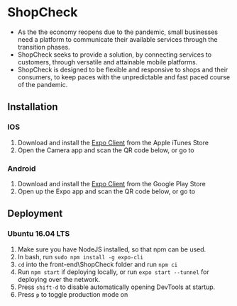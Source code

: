 # ShopCheck

- As the the economy reopens due to the pandemic, small businesses need a platform to communicate their available services through the transition phases.
- ShopCheck seeks to provide a solution, by connecting services to customers, through versatile and attainable mobile platforms.
- ShopCheck is designed to be flexible and responsive to shops and their consumers, to keep paces with the unpredictable and fast paced course of the pandemic.

## Installation
### IOS
1. Download and install the [Expo Client](https://apps.apple.com/us/app/expo-client/id982107779) from the Apple iTunes Store
2. Open the Camera app and scan the QR code below, or go to 
### Android
1. Download and install the [Expo Client](https://play.google.com/store/apps/details?id=host.exp.exponent&hl=en_US) from the Google Play Store
2. Open up the Expo app and scan the QR code below, or go to 

## Deployment
### Ubuntu 16.04 LTS
1. Make sure you have NodeJS installed, so that npm can be used.
2. In bash, run ```sudo npm install -g expo-cli```
3. ```cd``` into the front-end\ShopCheck folder and run ```npm ci```
4. Run ```npm start``` if deploying locally, or run ```expo start --tunnel``` for deploying over the network.
5. Press ```shift-d``` to disable automatically opening DevTools at startup.
6. Press ```p``` to toggle production mode on
